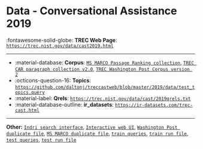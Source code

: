 # Data - Conversational Assistance 2019 

:fontawesome-solid-globe: **TREC Web Page**: [`https://trec.nist.gov/data/cast2019.html`](https://trec.nist.gov/data/cast2019.html)

---

- :material-database: **Corpus**: [`MS MARCO Passage Ranking collection`](https://msmarco.blob.core.windows.net/msmarcoranking/collection.tar.gz), [`TREC CAR paragraph collection v2.0`](http://trec-car.cs.unh.edu/datareleases/v2.0/paragraphCorpus.v2.0.tar.xz), [`TREC Washington Post Corpus version 2`](https://ir.nist.gov/wapo/WashingtonPost.v2.tar.gz)
- :octicons-question-16: **Topics**: [`https://github.com/daltonj/treccastweb/blob/master/2019/data/test_topics.query`](https://github.com/daltonj/treccastweb/blob/master/2019/data/test_topics.query)
- :material-label: **Qrels**: [`https://trec.nist.gov/data/cast/2019qrels.txt`](https://trec.nist.gov/data/cast/2019qrels.txt)
- :material-database-outline: **ir_datasets**: [`https://ir-datasets.com/trec-cast.html`](https://ir-datasets.com/trec-cast.html)


---

**Other:** [`Indri search interface`](http://boston.lti.cs.cmu.edu/Services/treccast19), [`Interactive web UI`](http://boston.lti.cs.cmu.edu/boston-2-25/), [`Washington Post duplicate file`](http://boston.lti.cs.cmu.edu/Services/treccast19/wapo_duplicate_list_v1.0.txt), [`MS MARCO duplicate file`](http://boston.lti.cs.cmu.edu/Services/treccast19/duplicate_list_v1.0.txt), [`train queries`](https://github.com/daltonj/treccastweb/blob/master/2019/data/training/train_topics.query), [`train run file`](http://boston.lti.cs.cmu.edu/vaibhav2/cast/train_topics.teIn), [`test queries`](https://github.com/daltonj/treccastweb/blob/master/2019/data/test_topics.query), [`test run file`](http://boston.lti.cs.cmu.edu/vaibhav2/cast/test_topics.teIn)
